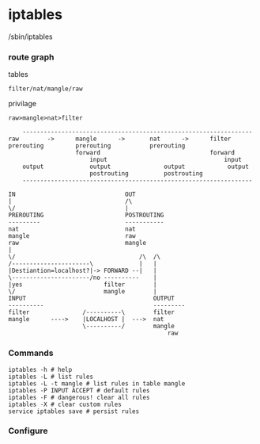 # iptables  

/sbin/iptables

### route graph

tables

	filter/nat/mangle/raw

privilage

	raw>mangle>nat>filter
        
        -----------------------------------------------------------------
	raw        ->      mangle      ->       nat      ->      filter
	prerouting         prerouting           prerouting
	                   forward                               forward
                           input                                 input
        output             output               output            output
                           postrouting          postrouting
        -----------------------------------------------------------------

	IN                               OUT
	|                                /\
	\/                               |
	PREROUTING                       POSTROUTING
	---------                        -----------
	nat                              nat
	mangle                           raw  
	raw                              mangle  
	|
	\/                                   /\  /\
	/----------------------\             |   |
	|Destiantion=localhost?|-> FORWARD --|   |
	\----------------------/no ----------    |
	|yes                       filter        |
	\/                         mangle        |   
	INPUT                                    OUTPUT
	----------                               ---------
	filter               /----------\        filter
	mangle      ---->    |LOCALHOST |  --->  nat
	                     \----------/        mangle
                                                 raw


### Commands

	iptables -h # help
	iptables -L # list rules
	iptables -L -t mangle # list rules in table mangle
	iptables -P INPUT ACCEPT # default rules
	iptables -F # dangerous! clear all rules
	iptables -X # clear custom rules
	service iptables save # persist rules

### Configure

	
